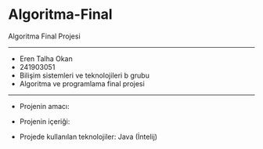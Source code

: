 # Algoritma-Final
Algoritma Final Projesi

--------------------------------------

- Eren Talha Okan
- 241903051
- Bilişim sistemleri ve teknolojileri b grubu
- Algoritma ve programlama final projesi
  

--------------------------------------

- Projenin amacı: 


- Projenin içeriği: 


- Projede kullanılan teknolojiler: Java (İntelij)
